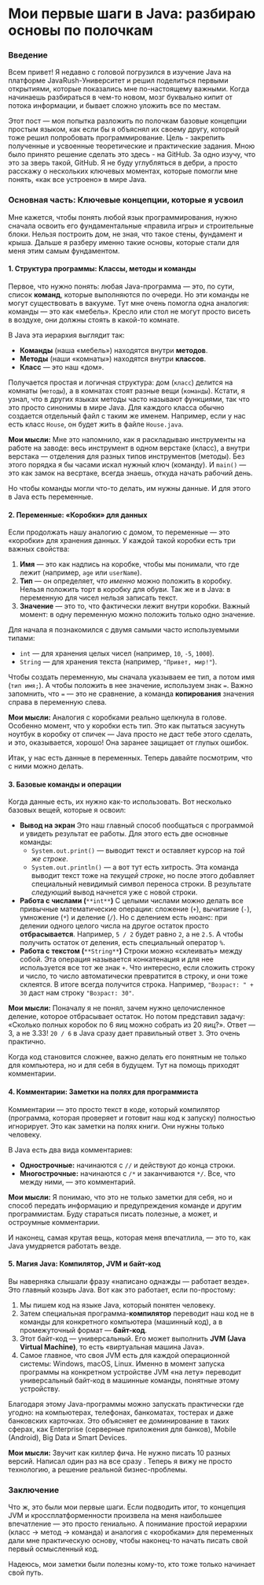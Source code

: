 # Мои первые шаги в Java: разбираю основы по полочкам

### Введение

Всем привет! Я недавно с головой погрузился в изучение Java на платформе JavaRush-Университет и решил поделиться первыми открытиями, которые показались мне по-настоящему важными. Когда начинаешь разбираться в чем-то новом, мозг буквально кипит от потока информации, и бывает сложно уложить все по местам.

Этот пост — моя попытка разложить по полочкам базовые концепции простым языком, как если бы я объяснял их своему другу, который тоже решил попробовать программирование. 
Цель - закрепить полученные и усвоенные теоретические и практические задания. Мною было принято решение сделать это здесь - на GitHub. За одно изучу, что это за зверь такой, GitHub. 
Я не буду углубляться в дебри, а просто расскажу о нескольких ключевых моментах, которые помогли мне понять, «как все устроено» в мире Java.

### Основная часть: Ключевые концепции, которые я усвоил

Мне кажется, чтобы понять любой язык программирования, нужно сначала освоить его фундаментальные «правила игры» и строительные блоки. Нельзя построить дом, не зная, что такое стены, фундамент и крыша. Дальше я разберу именно такие основы, которые стали для меня этим самым фундаментом.

#### 1. Структура программы: Классы, методы и команды

Первое, что нужно понять: любая Java-программа — это, по сути, список **команд**, которые выполняются по очереди. Но эти команды не могут существовать в вакууме. Тут мне очень помогла одна аналогия: команды — это как «мебель». Кресло или стол не могут просто висеть в воздухе, они должны стоять в какой-то комнате.

В Java эта иерархия выглядит так:

- **Команды** (наша «мебель») находятся внутри **методов**.
- **Методы** (наши «комнаты») находятся внутри **классов**.
- **Класс** — это наш «дом».

Получается простая и логичная структура: дом (`класс`) делится на комнаты (`методы`), а в комнатах стоят разные вещи (`команды`). Кстати, я узнал, что в других языках методы часто называют функциями, так что это просто синонимы в мире Java. Для каждого класса обычно создается отдельный файл с таким же именем. Например, если у нас есть класс `House`, он будет жить в файле `House.java`.

**Мои мысли:** Мне это напомнило, как я раскладываю инструменты на работе на заводе: весь инструмент в одном верстаке (класс), а внутри верстака — отделения для разных типов инструментов (методы). Без этого порядка я бы часами искал нужный ключ (команду). И `main()` — это как замок на весртаке, всегда знаешь, откуда начать рабочий день.

Но чтобы команды могли что-то делать, им нужны данные. И для этого в Java есть переменные.

#### 2. Переменные: «Коробки» для данных

Если продолжать нашу аналогию с домом, то переменные — это «коробки» для хранения данных. У каждой такой коробки есть три важных свойства:

1. **Имя** — это как надпись на коробке, чтобы мы понимали, что где лежит (например, `age` или `userName`).
2. **Тип** — он определяет, _что именно_ можно положить в коробку. Нельзя положить торт в коробку для обуви. Так же и в Java: в переменную для чисел нельзя записать текст.
3. **Значение** — это то, что фактически лежит внутри коробки. Важный момент: в одну переменную можно положить только одно значение.

Для начала я познакомился с двумя самыми часто используемыми типами:

- `int` — для хранения целых чисел (например, `10`, `-5`, `1000`).
- `String` — для хранения текста (например, `"Привет, мир!"`).

Чтобы создать переменную, мы сначала указываем ее тип, а потом имя (`тип имя;`). А чтобы положить в нее значение, используем знак `=`. Важно запомнить, что `=` — это не сравнение, а команда **копирования** значения справа в переменную слева.

**Мои мысли:** Аналогия с коробками реально щелкнула в голове. Особенно момент, что у коробки есть тип. Это как пытаться засунуть ноутбук в коробку от спичек — Java просто не даст тебе этого сделать, и это, оказывается, хорошо! Она заранее защищает от глупых ошибок.

Итак, у нас есть данные в переменных. Теперь давайте посмотрим, что с ними можно делать.

#### 3. Базовые команды и операции

Когда данные есть, их нужно как-то использовать. Вот несколько базовых вещей, которые я освоил:

- **Вывод на экран** Это наш главный способ пообщаться с программой и увидеть результат ее работы. Для этого есть две основные команды:
    - `System.out.print()` — выводит текст и оставляет курсор на _той же строке_.
    - `System.out.println()` — а вот тут есть хитрость. Эта команда выводит текст тоже на _текущей строке_, но после этого добавляет специальный невидимый символ переноса строки. В результате _следующий_ вывод начнется уже с новой строки.
- **Работа с числами (**`**int**`**)** С целыми числами можно делать все привычные математические операции: сложение (`+`), вычитание (`-`), умножение (`*`) и деление (`/`). Но с делением есть нюанс: при делении одного целого числа на другое остаток просто **отбрасывается**. Например, `5 / 2` будет равно `2`, а не `2.5`. А чтобы получить остаток от деления, есть специальный оператор `%`.
- **Работа с текстом (**`**String**`**)** Строки можно «склеивать» между собой. Эта операция называется конкатенация и для нее используется все тот же знак `+`. Что интересно, если сложить строку и число, то число автоматически превратится в строку, и они тоже склеятся. В итоге всегда получится строка. Например, `"Возраст: " + 30` даст нам строку `"Возраст: 30"`.

**Мои мысли:** Поначалу я не понял, зачем нужно целочисленное деление, которое отбрасывает остаток. Но потом представил задачу: «Сколько полных коробок по 6 яиц можно собрать из 20 яиц?». Ответ — 3, а не 3.33! `20 / 6` в Java сразу дает правильный ответ `3`. Это очень практично.

Когда код становится сложнее, важно делать его понятным не только для компьютера, но и для себя в будущем. Тут на помощь приходят комментарии.

#### 4. Комментарии: Заметки на полях для программиста

Комментарии — это просто текст в коде, который компилятор (программа, которая проверяет и готовит наш код к запуску) полностью игнорирует. Это как заметки на полях книги. Они нужны только человеку.

В Java есть два вида комментариев:

- **Однострочные:** начинаются с `//` и действуют до конца строки.
- **Многострочные:** начинаются с `/*` и заканчиваются `*/`. Все, что между ними, — это комментарий.

**Мои мысли:** Я понимаю, что это не только заметки для себя, но и способ передать информацию и предупреждения команде и другим программистам. Буду стараться писать полезные, а может, и остроумные комментарии.

И наконец, самая крутая вещь, которая меня впечатлила, — это то, как Java умудряется работать везде.

#### 5. Магия Java: Компилятор, JVM и байт-код

Вы наверняка слышали фразу «написано однажды — работает везде». Это главный козырь Java. Вот как это работает, если по-простому:

1. Мы пишем код на языке Java, который понятен человеку.
2. Затем специальная программа-**компилятор** переводит наш код не в команды для конкретного компьютера (машинный код), а в промежуточный формат — **байт-код**.
3. Этот байт-код — универсальный. Его может выполнить **JVM (Java Virtual Machine)**, то есть «виртуальная машина Java».
4. Самое главное, что своя JVM есть для каждой операционной системы: Windows, macOS, Linux. Именно в момент запуска программы на конкретном устройстве JVM «на лету» переводит универсальный байт-код в машинные команды, понятные этому устройству.

Благодаря этому Java-программы можно запускать практически где угодно: на компьютерах, телефонах, банкоматах, тостерах и даже банковских карточках. Это объясняет ее доминирование в таких сферах, как Enterprise (серверные приложения для банков), Mobile (Android), Big Data и Smart Devices.

**Мои мысли:** Звучит как киллер фича. Не нужно писать 10 разных версий. Написал один раз на все сразу . Теперь я вижу не просто технологию, а решение реальной бизнес-проблемы.

### Заключение

Что ж, это были мои первые шаги. Если подводить итог, то концепция JVM и кроссплатформенности произвела на меня наибольшее впечатление — это просто гениально. А понимание простой иерархии (класс -> метод -> команда) и аналогия с «коробками» для переменных дали мне практическую основу, чтобы наконец-то начать писать свой первый осмысленный код.

Надеюсь, мои заметки были полезны кому-то, кто тоже только начинает свой путь. 
